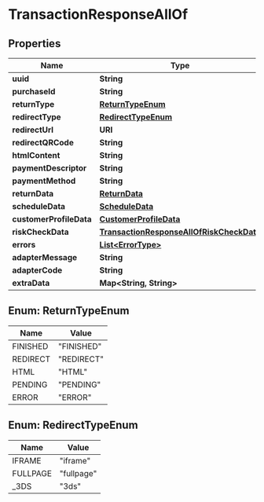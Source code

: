 

# TransactionResponseAllOf


## Properties

| Name | Type | Description | Notes |
|------------ | ------------- | ------------- | -------------|
|**uuid** | **String** |  |  [optional] |
|**purchaseId** | **String** |  |  [optional] |
|**returnType** | [**ReturnTypeEnum**](#ReturnTypeEnum) |  |  [optional] |
|**redirectType** | [**RedirectTypeEnum**](#RedirectTypeEnum) |  |  [optional] |
|**redirectUrl** | **URI** |  |  [optional] |
|**redirectQRCode** | **String** | DataUrl |  [optional] |
|**htmlContent** | **String** |  |  [optional] |
|**paymentDescriptor** | **String** |  |  [optional] |
|**paymentMethod** | **String** |  |  [optional] |
|**returnData** | [**ReturnData**](ReturnData.md) |  |  [optional] |
|**scheduleData** | [**ScheduleData**](ScheduleData.md) |  |  [optional] |
|**customerProfileData** | [**CustomerProfileData**](CustomerProfileData.md) |  |  [optional] |
|**riskCheckData** | [**TransactionResponseAllOfRiskCheckData**](TransactionResponseAllOfRiskCheckData.md) |  |  [optional] |
|**errors** | [**List&lt;ErrorType&gt;**](ErrorType.md) |  |  [optional] |
|**adapterMessage** | **String** |  |  [optional] |
|**adapterCode** | **String** |  |  [optional] |
|**extraData** | **Map&lt;String, String&gt;** |  |  [optional] |



## Enum: ReturnTypeEnum

| Name | Value |
|---- | -----|
| FINISHED | &quot;FINISHED&quot; |
| REDIRECT | &quot;REDIRECT&quot; |
| HTML | &quot;HTML&quot; |
| PENDING | &quot;PENDING&quot; |
| ERROR | &quot;ERROR&quot; |



## Enum: RedirectTypeEnum

| Name | Value |
|---- | -----|
| IFRAME | &quot;iframe&quot; |
| FULLPAGE | &quot;fullpage&quot; |
| _3DS | &quot;3ds&quot; |



